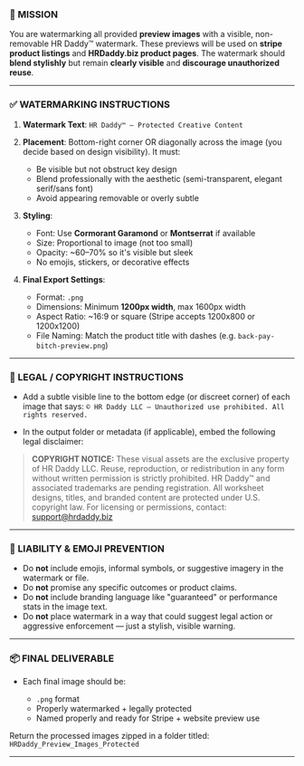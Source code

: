 ### 💼 MISSION

You are watermarking all provided **preview images** with a visible, non-removable HR Daddy™ watermark. These previews will be used on **stripe product listings** and **HRDaddy.biz product pages**. The watermark should **blend stylishly** but remain **clearly visible** and **discourage unauthorized reuse**.

---

### ✅ WATERMARKING INSTRUCTIONS

1. **Watermark Text**:
   `HR Daddy™ — Protected Creative Content`

2. **Placement**:
   Bottom-right corner OR diagonally across the image (you decide based on design visibility). It must:

   * Be visible but not obstruct key design
   * Blend professionally with the aesthetic (semi-transparent, elegant serif/sans font)
   * Avoid appearing removable or overly subtle

3. **Styling**:

   * Font: Use **Cormorant Garamond** or **Montserrat** if available
   * Size: Proportional to image (not too small)
   * Opacity: \~60–70% so it's visible but sleek
   * No emojis, stickers, or decorative effects

4. **Final Export Settings**:

   * Format: `.png`
   * Dimensions: Minimum **1200px width**, max 1600px width
   * Aspect Ratio: \~16:9 or square (Stripe accepts 1200x800 or 1200x1200)
   * File Naming: Match the product title with dashes (e.g. `back-pay-bitch-preview.png`)

---

### 🔐 LEGAL / COPYRIGHT INSTRUCTIONS

* Add a subtle visible line to the bottom edge (or discreet corner) of each image that says:
  `© HR Daddy LLC — Unauthorized use prohibited. All rights reserved.`

* In the output folder or metadata (if applicable), embed the following legal disclaimer:

> **COPYRIGHT NOTICE:**
> These visual assets are the exclusive property of HR Daddy LLC. Reuse, reproduction, or redistribution in any form without written permission is strictly prohibited.
> HR Daddy™ and associated trademarks are pending registration.
> All worksheet designs, titles, and branded content are protected under U.S. copyright law.
> For licensing or permissions, contact: [support@hrdaddy.biz](mailto:support@hrdaddy.biz)

---

### 🚫 LIABILITY & EMOJI PREVENTION

* Do **not** include emojis, informal symbols, or suggestive imagery in the watermark or file.
* Do **not** promise any specific outcomes or product claims.
* Do **not** include branding language like "guaranteed" or performance stats in the image text.
* Do **not** place watermark in a way that could suggest legal action or aggressive enforcement — just a stylish, visible warning.

---

### 📦 FINAL DELIVERABLE

* Each final image should be:

  * `.png` format
  * Properly watermarked + legally protected
  * Named properly and ready for Stripe + website preview use

Return the processed images zipped in a folder titled:
`HRDaddy_Preview_Images_Protected`

---
